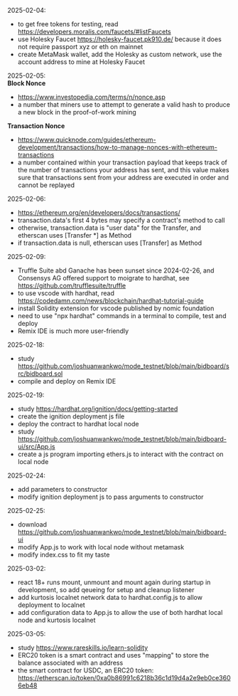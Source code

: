 2025-02-04: 
- to get free tokens for testing, read https://developers.moralis.com/faucets/#listFaucets
- use Holesky Faucet https://holesky-faucet.pk910.de/ because it does not require passport xyz or eth on mainnet
- create MetaMask wallet, add the Holesky as custom network, use the account address to mine at Holesky Faucet

2025-02-05:  \
**Block Nonce**
- https://www.investopedia.com/terms/n/nonce.asp
- a number that miners use to attempt to generate a valid hash to produce a new block in the proof-of-work mining

**Transaction Nonce**
- https://www.quicknode.com/guides/ethereum-development/transactions/how-to-manage-nonces-with-ethereum-transactions
- a number contained within your transaction payload that keeps track of the number of transactions your address has sent, and this value makes sure that transactions sent from your address are executed in order and cannot be replayed

2025-02-06: 
- https://ethereum.org/en/developers/docs/transactions/
- transaction.data's first 4 bytes may specify a contract's method to call
- otherwise, transaction.data is "user data" for the Transfer, and etherscan uses [Transfer *] as Method
- if transaction.data is null, etherscan uses [Transfer] as Method

2025-02-09:
- Truffle Suite abd Ganache has been sunset since 2024-02-26, and Consensys AG offered support to moigrate to hardhat, see https://github.com/trufflesuite/truffle
- to use vscode with hardhat, read https://codedamn.com/news/blockchain/hardhat-tutorial-guide
- install Solidity extension for vscode published by nomic foundation
- need to use "npx hardhat" commands in a terminal to compile, test and deploy
- Remix IDE is much more user-friendly

2025-02-18:
- study https://github.com/joshuanwankwo/mode_testnet/blob/main/bidboard/src/bidboard.sol
- compile and deploy on Remix IDE

2025-02-19:
- study https://hardhat.org/ignition/docs/getting-started
- create the ignition deployment js file
- deploy the contract to hardhat local node
- study https://github.com/joshuanwankwo/mode_testnet/blob/main/bidboard-ui/src/App.js
- create a js program importing ethers.js to interact with the contract on local node

2025-02-24:
- add parameters to constructor
- modify ignition deployment js to pass arguments to constructor

2025-02-25:
- download https://github.com/joshuanwankwo/mode_testnet/blob/main/bidboard-ui
- modify App.js to work with local node without metamask
- modify index.css to fit my taste

2025-03-02:
- react 18+ runs mount, unmount and mount again during startup in development, so add qeueing for setup and cleanup listener
- add kurtosis localnet network data to hardhat.config.js to allow deployment to localnet
- add configuration data to App.js to allow the use of both hardhat local node and kurtosis localnet

2025-03-05:
- study https://www.rareskills.io/learn-solidity
- ERC20 token is a smart contract and uses "mapping" to store the balance associated with an address
- the smart contract for USDC, an ERC20 token: https://etherscan.io/token/0xa0b86991c6218b36c1d19d4a2e9eb0ce3606eb48
